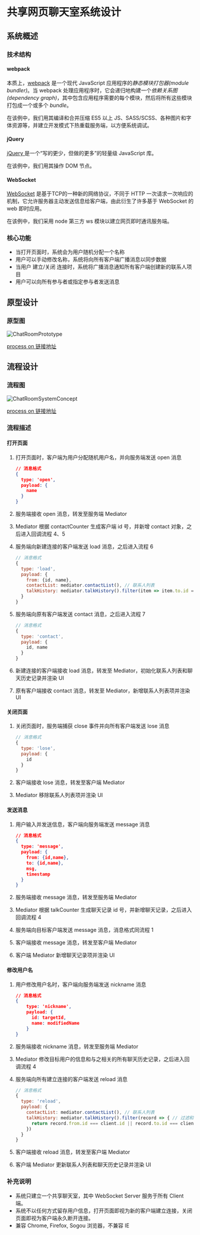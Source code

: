 # 共享网页聊天室系统设计

## 系统概述

 ### 技术结构

#### webpack

本质上，[webpack](https://github.com/webpack/webpack) 是一个现代 JavaScript 应用程序的*静态模块打包器(module bundler)*。当 webpack 处理应用程序时，它会递归地构建一个*依赖关系图(dependency graph)*，其中包含应用程序需要的每个模块，然后将所有这些模块打包成一个或多个 *bundle*。

在该例中，我们用其编译和合并压缩 ES5 以上 JS、SASS/SCSS、各种图片和字体资源等，并建立开发模式下热重载服务端，以方便系统调试。

#### jQuery

[jQuery ](https://github.com/jquery/jquery)是一个“写的更少，但做的更多”的轻量级 JavaScript 库。

在该例中，我们用其操作 DOM 节点。

#### WebSocket

[WebSocket](https://github.com/websockets/ws) 是基于TCP的一种新的网络协议，不同于 HTTP 一次请求一次响应的机制，它允许服务器主动发送信息给客户端，由此衍生了许多基于 WebSocket 的 web 即时应用。

在该例中，我们采用 node 第三方 ws 模块以建立网页即时通讯服务端。

### 核心功能

* 当打开页面时，系统会为用户随机分配一个名称
* 用户可以手动修改名称，系统将向所有客户端广播消息以同步数据
* 当用户 建立/关闭 连接时，系统将广播消息通知所有客户端创建新的联系人项目
* 用户可以向所有参与者或指定参与者发送消息





## 原型设计

### 原型图

![ChatRoomPrototype](.\ChatRoomPrototype.png)

[process on 链接地址](https://www.processon.com/view/5a7560d7e4b0615ac0498edc)



## 流程设计

### 流程图

![ChatRoomSystemConcept](.\ChatRoomSystemConcept.png)

[process on 链接地址](https://www.processon.com/view/5a792197e4b0874437bd3490)



### 流程描述

#### 打开页面

1. 打开页面时，客户端为用户分配随机用户名，并向服务端发送 open 消息

   ```json
   // 消息格式
   {
     type: 'open',
     payload: {
       name
     }
   }
   ```

2. 服务端接收 open 消息，转发至服务端 Mediator 

3. Mediator 根据 contactCounter 生成客户端 id 号，并新增 contact 对象，之后进入回调流程 4、5

4. 服务端向新建连接的客户端发送 load 消息，之后进入流程 6

   ```js
   // 消息格式
   {
     type: 'load',
     payload: {
       from: {id, name},
       contactList: mediator.contactList(), // 联系人列表
       talkHistory: mediator.talkHistory().filter(item => item.to.id === 0) // 聊天记录中群发的消息
     }
   }
   ```

5. 服务端向原有客户端发送 contact 消息，之后进入流程 7

   ```js
   // 消息格式
   {
     type: 'contact',
     payload: {
       id, name
     }
   }
   ```

6. 新建连接的客户端接收 load 消息，转发至 Mediator，初始化联系人列表和聊天历史记录并渲染 UI

7. 原有客户端接收 contact 消息，转发至 Mediator，新增联系人列表项并渲染 UI

#### 关闭页面

1. 关闭页面时，服务端捕获 close 事件并向所有客户端发送 lose 消息

   ```js
   // 消息格式
   {
     type: 'lose',
     payload: {
       id
     }
   }
   ```

2. 客户端接收 lose 消息，转发至客户端 Mediator 

3. Mediator 移除联系人列表项并渲染 UI

#### 发送消息

1. 用户输入并发送信息，客户端向服务端发送 message 消息

   ```json
   // 消息格式
   {
     type: 'message',
     payload: {
       from: {id,name},
       to: {id,name},
       msg,
       timestamp
     }
   }
   ```

2. 服务端接收 message 消息，转发至服务端 Mediator 

3. Mediator 根据 talkCounter 生成聊天记录 id 号，并新增聊天记录，之后进入回调流程 4

4. 服务端向目标客户端发送 message 消息，消息格式同流程 1

5. 客户端接收 message 消息，转发至客户端 Mediator

6. 客户端 Mediator 新增聊天记录项并渲染 UI

#### 修改用户名

1. 用户修改用户名时，客户端向服务端发送 nickname 消息

   ```json
   // 消息格式
   {
       type: 'nickname',
       payload: {
         id: targetId,
         name: modifiedName
       }
   }
   ```

2. 服务端接收 nickname 消息，转发至服务端 Mediator

3. Mediator 修改目标用户的信息和与之相关的所有聊天历史记录，之后进入回调流程 4

4. 服务端向所有建立连接的客户端发送 reload 消息

   ```js
   // 消息格式
   {
     type: 'reload',
     payload: {
       contactList: mediator.contactList(), // 联系人列表
       talkHistory: mediator.talkHistory().filter(record => { // 过滤和当前 client 有关的聊天记录
         return record.from.id === client.id || record.to.id === client.id || record.to.id === 0
       })
     }
   }
   ```

5. 客户端接收 reload 消息，转发至客户端 Mediator

6. 客户端 Mediator 更新联系人列表和聊天历史记录并渲染 UI





### 补充说明

- 系统只建立一个共享聊天室，其中 WebSocket Server 服务于所有 Client 端。
- 系统不以任何方式留存用户信息，打开页面即视为新的客户端建立连接，关闭页面即视为客户端永久断开连接。
- 兼容 Chrome, Firefox, Sogou 浏览器，不兼容 IE

